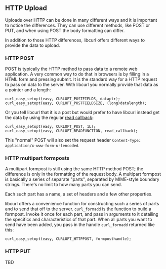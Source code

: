 ## HTTP Upload

Uploads over HTTP can be done in many different ways and it is important to
notice the differences. They can use different methods, like POST or PUT, and
when using POST the body formatting can differ.

In addition to those HTTP differences, libcurl offers different ways to
provide the data to upload.

### HTTP POST

POST is typically the HTTP method to pass data to a remote web application. A
very common way to do that in browsers is by filling in a HTML form and pressing
submit. It is the standard way for a HTTP request to pass on data to the
server. With libcurl you normally provide that data as a pointer and a length:

    curl_easy_setopt(easy, CURLOPT_POSTFIELDS, dataptr);
    curl_easy_setopt(easy, CURLOPT_POSTFIELDSIZE, (long)datalength);

Or you tell libcurl that it is a post but would prefer to have libcurl instead
get the data by using the regular [read callback](callback-read.md):

    curl_easy_setopt(easy, CURLOPT_POST, 1L);
    curl_easy_setopt(easy, CURLOPT_READFUNCTION, read_callback);

This "normal" POST will also set the request header `Content-Type:
application/x-www-form-urlencoded`.

### HTTP multipart formposts

A multipart formpost is still using the same HTTP method POST; the difference
is only in the formatting of the request body. A multipart formpost is
basically a series of separate "parts", separated by MIME-style boundary
strings. There's no limit to how many parts you can send.

Each such part has a name, a set of headers and a few other properties.

libcurl offers a convenience function for constructing such a series of parts
and to send that off to the server. `curl_formadd` is the function to build a
formpost. Invoke it once for each part, and pass in arguments to it
detailing the specifics and characteristics of that part. When all parts you
want to send have been added, you pass in the handle `curl_formadd` returned
like this:

    curl_easy_setopt(easy, CURLOPT_HTTPPOST, formposthandle);

### HTTP PUT

TBD

